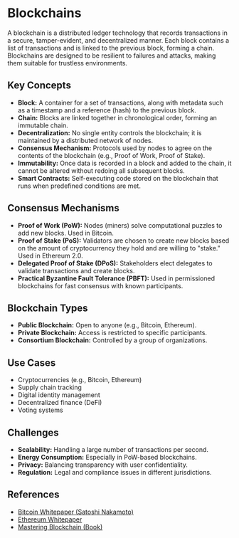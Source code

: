 # Blockchains

A blockchain is a distributed ledger technology that records transactions in a secure, tamper-evident, and decentralized manner. Each block contains a list of transactions and is linked to the previous block, forming a chain. Blockchains are designed to be resilient to failures and attacks, making them suitable for trustless environments.

## Key Concepts

- **Block:** A container for a set of transactions, along with metadata such as a timestamp and a reference (hash) to the previous block.
- **Chain:** Blocks are linked together in chronological order, forming an immutable chain.
- **Decentralization:** No single entity controls the blockchain; it is maintained by a distributed network of nodes.
- **Consensus Mechanism:** Protocols used by nodes to agree on the contents of the blockchain (e.g., Proof of Work, Proof of Stake).
- **Immutability:** Once data is recorded in a block and added to the chain, it cannot be altered without redoing all subsequent blocks.
- **Smart Contracts:** Self-executing code stored on the blockchain that runs when predefined conditions are met.

## Consensus Mechanisms

- **Proof of Work (PoW):** Nodes (miners) solve computational puzzles to add new blocks. Used in Bitcoin.
- **Proof of Stake (PoS):** Validators are chosen to create new blocks based on the amount of cryptocurrency they hold and are willing to "stake." Used in Ethereum 2.0.
- **Delegated Proof of Stake (DPoS):** Stakeholders elect delegates to validate transactions and create blocks.
- **Practical Byzantine Fault Tolerance (PBFT):** Used in permissioned blockchains for fast consensus with known participants.

## Blockchain Types

- **Public Blockchain:** Open to anyone (e.g., Bitcoin, Ethereum).
- **Private Blockchain:** Access is restricted to specific participants.
- **Consortium Blockchain:** Controlled by a group of organizations.

## Use Cases

- Cryptocurrencies (e.g., Bitcoin, Ethereum)
- Supply chain tracking
- Digital identity management
- Decentralized finance (DeFi)
- Voting systems

## Challenges

- **Scalability:** Handling a large number of transactions per second.
- **Energy Consumption:** Especially in PoW-based blockchains.
- **Privacy:** Balancing transparency with user confidentiality.
- **Regulation:** Legal and compliance issues in different jurisdictions.

## References

- [Bitcoin Whitepaper (Satoshi Nakamoto)](https://bitcoin.org/bitcoin.pdf)
- [Ethereum Whitepaper](https://ethereum.org/en/whitepaper/)
- [Mastering Blockchain (Book)](https://www.oreilly.com/library/view/mastering-blockchain/9781787125445/)
